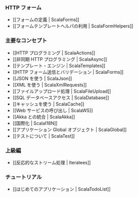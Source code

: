 <!-- ### HTTP form -->
### HTTP フォーム

<!-- - [[Form definitions | ScalaForms]]
- [[Using the form template helpers | ScalaFormHelpers]] -->
- [[フォームの定義 | ScalaForms]]
- [[フォームテンプレートヘルパの利用 | ScalaFormHelpers]]

<!-- ### Main concepts -->
### 主要なコンセプト

<!-- - [[HTTP programming | ScalaActions]]
- [[Asynchronous HTTP programming | ScalaAsync]]
- [[The template engine | ScalaTemplates]]
- [[HTTP form submission and validation | ScalaForms]]
- [[Working with JSON | ScalaJson]]
- [[Working with XML | ScalaXmlRequests]]
- [[Handling file upload | ScalaFileUpload]]
- [[Accessing an SQL database | ScalaDatabase]]
- [[Using the Cache | ScalaCache]]
- [[Calling WebServices | ScalaWS]]
- [[Integrating with Akka | ScalaAkka]]
- [[Internationalization | ScalaI18N]]
- [[The application Global object | ScalaGlobal]]
- [[Testing your application | ScalaTest]] -->
- [[HTTP プログラミング | ScalaActions]]
- [[非同期 HTTP プログラミング | ScalaAsync]]
- [[テンプレート・エンジン | ScalaTemplates]]
- [[HTTP フォーム送信とバリデーション | ScalaForms]]
- [[JSON を使う | ScalaJson]]
- [[XML を使う | ScalaXmlRequests]]
- [[ファイルアップロード処理 | ScalaFileUpload]]
- [[SQL データベースアクセス | ScalaDatabase]]
- [[キャッシュを使う | ScalaCache]]
- [[Web サービスの呼び出し | ScalaWS]]
- [[Akka との統合 | ScalaAkka]]
- [[国際化 | ScalaI18N]]
- [[アプリケーション Global オブジェクト | ScalaGlobal]]
- [[テストについて | ScalaTest]]
    
<!-- ### Advanced topics -->
### 上級編

<!-- - [[Handling data streams reactively | Iteratees]] -->
- [[反応的なストリーム処理 | Iteratees]]

<!-- ### Tutorials -->
### チュートリアル

<!-- - [[Your first application | ScalaTodoList]] -->
- [[はじめてのアプリケーション | ScalaTodoList]]